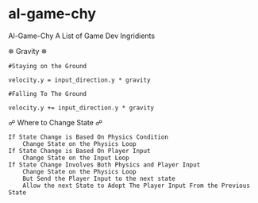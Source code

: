 # al-game-chy
Al-Game-Chy A List of Game Dev Ingridients

⛯ Gravity ⛯

    #Staying on the Ground

    velocity.y = input_direction.y * gravity

    #Falling To The Ground

    velocity.y += input_direction.y * gravity

☍ Where to Change State ☍

    If State Change is Based On Physics Condition
        Change State on the Physics Loop
    If State Change is Based On Player Input 
        Change State on the Input Loop
    If State Change Involves Both Physics and Player Input
        Change State on the Physics Loop
        But Send the Player Input to the next state
        Allow the next State to Adopt The Player Input From the Previous State
